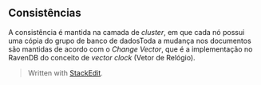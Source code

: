 
## Consistências
A consistência é mantida na camada de *cluster*, em que cada nó possui uma cópia do grupo de banco de dadosToda a mudança nos documentos são mantidas de acordo com o *Change Vector*, que é a implementação no RavenDB do conceito de *vector clock* (Vetor de Relógio).


> Written with [StackEdit](https://stackedit.io/).
<!--stackedit_data:
eyJoaXN0b3J5IjpbLTQ2Nzg5NDUsLTE2MTAxMDYyNSwtMTQ5MT
UxNjAzOSwtMTY4MDY5MjI2NiwxNzgzNTExNjI4LC03NzgxMzM4
ODQsLTI4NzAwMzE3NF19
-->